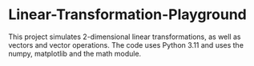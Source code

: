 # Linear-Transformation-Playground
This project simulates 2-dimensional linear transformations, as well as vectors and vector operations. The code uses Python 3.11 and uses the numpy, matplotlib and the math module.

